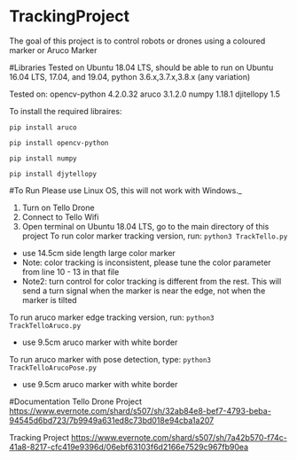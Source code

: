 # TrackingProject
The goal of this project is to control robots or drones using a coloured marker or Aruco Marker

#Libraries
Tested on Ubuntu 18.04 LTS, should be able to run on Ubuntu 16.04 LTS, 17.04, and 19.04, 
python 3.6.x,3.7.x,3.8.x (any variation)

Tested on:
opencv-python 4.2.0.32
aruco 3.1.2.0
numpy 1.18.1
djitellopy 1.5


To install the required libraires: 

`pip install aruco` 

`pip install opencv-python` 

`pip install numpy` 

`pip install djytellopy` 

#To Run
Please use Linux OS, this will not work with Windows._ 
1. Turn on Tello Drone
2. Connect to Tello Wifi
3. Open terminal on Ubuntu 18.04 LTS, go to the main directory of this project
To run color marker tracking version, run:
`python3 TrackTello.py`
- use 14.5cm side length large color marker
- Note: color tracking is inconsistent, please tune the color parameter from line 10 - 13 in that file
- Note2: turn control for color tracking is different from the rest. This will send a turn signal when the marker is near the edge, not when the marker is tilted


To run aruco marker edge tracking version, run:
`python3 TrackTelloAruco.py`
- use 9.5cm aruco marker with white border

To run aruco marker with pose detection, type:
`python3 TrackTelloArucoPose.py`
- use 9.5cm aruco marker with white border

#Documentation
Tello Drone Project
https://www.evernote.com/shard/s507/sh/32ab84e8-bef7-4793-beba-94545d6bd723/7b9949a631ed8c73bd018e94cba1a207

Tracking Project
https://www.evernote.com/shard/s507/sh/7a42b570-f74c-41a8-8217-cfc419e9396d/06ebf63103f6d2166e7529c967fb90ea


